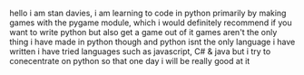 hello i am stan davies,
i am learning to code in python primarily by making games with the pygame module, which i would definitely recommend if you want to write python but also get a game out of it
games aren't the only thing i have made in python though and python isnt the only language i have written
i have tried languages such as javascript, C# & java but i try to conecentrate on python so that one day i will be really good at it
